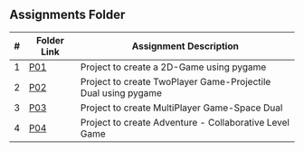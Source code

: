 ##  Assignments Folder

|   #   | Folder Link | Assignment Description |
| :---: | ----------- | ---------------------- |
|   1   | [P01](https://github.com/ashrithap02/5443-2D-Parupati/tree/main/Assignments/P01) | Project to create a 2D-Game using pygame |
|   2   | [P02](https://github.com/ashrithap02/5443-2D-Parupati/tree/main/Assignments/P02) | Project to create TwoPlayer Game-Projectile Dual using pygame |
|   3   | [P03](https://github.com/ashrithap02/5443-2D-Parupati/tree/main/Assignments/P03) | Project to create MultiPlayer Game-Space Dual |
|   4   | [P04](https://github.com/ashrithap02/5443-2D-Parupati/tree/main/Assignments/P04) | Project to create Adventure - Collaborative Level Game |

